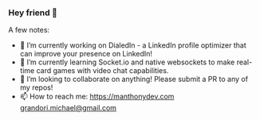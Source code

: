 ### Hey friend 👋


A few notes:

- 🔭 I’m currently working on DialedIn - a LinkedIn profile optimizer that can improve your presence on LinkedIn!
- 🌱 I’m currently learning Socket.io and native websockets to make real-time card games with video chat capabilities.
- 👯 I’m looking to collaborate on anything! Please submit a PR to any of my repos!
- 📫 How to reach me: https://manthonydev.com grandori.michael@gmail.com 
